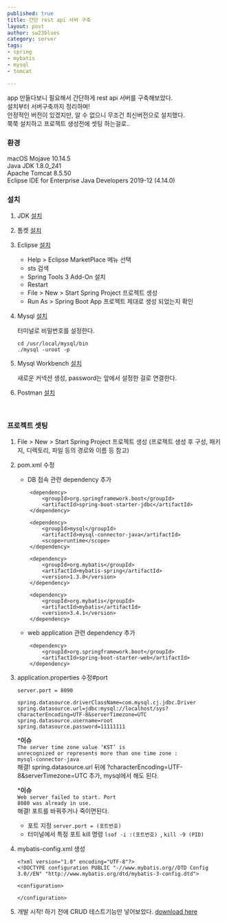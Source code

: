 ```yaml
--- 
published: true
title: 간단 rest api 서버 구축
layout: post
author: sw23blues
category: server
tags: 
- spring
- mybatis
- mysql
- tomcat

---
```


app 만들다보니 필요해서 간단하게 rest api 서버를 구축해보았다.<br>
설치부터 서버구축까지 정리하며!<br>
안정적인 버전이 있겠지만, 알 수 없으니 무조건 최신버전으로 설치했다.<br>
쭉쭉 설치하고 프로젝트 생성전에 셋팅 하는걸로..<br>

### 환경<br>
macOS Mojave 10.14.5<br>
Java JDK 1.8.0_241<br>
Apache Tomcat 8.5.50<br>
Eclipse IDE for Enterprise Java Developers 2019-12 (4.14.0)<br>

### 설치<br>
1. JDK [설치](https://www.oracle.com/technetwork/java/javase/downloads/index.html)

2. 톰켓 [설치](http://tomcat.apache.org/)

3. Eclipse [설치](https://www.eclipse.org/downloads/packages/)
    - Help > Eclipse MarketPlace 메뉴 선택
    - sts 검색
    - Spring Tools 3 Add-On 설치
    - Restart
    - File > New > Start Spring Project 프로젝트 생성
    - Run As > Spring Boot App 프로젝트 제대로 생성 되었는지 확인

4. Mysql [설치](https://dev.mysql.com/downloads/mysql)

    터미널로 비밀번호를 설정한다.
    ```
    cd /usr/local/mysql/bin
    ./mysql -uroot -p
    ```

5. Mysql Workbench [설치](https://dev.mysql.com/downloads/workbench)
    
    새로운 커넥션 생성, password는 앞에서 설정한 걸로 연결한다.

6. Postman [설치](https://www.postman.com/downloads/)
<br>

### 프로젝트 셋팅<br>
1. File > New > Start Spring Project 프로젝트 생성
(프로젝트 생성 후 구성, 패키지, 디렉토리, 파일 등의 경로와 이름 등 참고)

2. pom.xml 수정
    - DB 접속 관련 dependency 추가
    ```
		<dependency>
			<groupId>org.springframework.boot</groupId>
			<artifactId>spring-boot-starter-jdbc</artifactId>
		</dependency>
		
		<dependency>
			<groupId>mysql</groupId>
			<artifactId>mysql-connector-java</artifactId>
			<scope>runtime</scope>
		</dependency>
		
		<dependency>
			<groupId>org.mybatis</groupId>
			<artifactId>mybatis-spring</artifactId>
			<version>1.3.0</version>
		</dependency>

		<dependency>
			<groupId>org.mybatis</groupId>
			<artifactId>mybatis</artifactId>
			<version>3.4.1</version>
		</dependency>
    ```
    - web application 관련 dependency 추가  
    ```
		<dependency>
			<groupId>org.springframework.boot</groupId>
			<artifactId>spring-boot-starter-web</artifactId>
		</dependency>
    ```
3. application.properties 수정#port
    ```
	server.port = 8090 

	spring.datasource.driverClassName=com.mysql.cj.jdbc.Driver
	spring.datasource.url=jdbc:mysql://localhost/sys?characterEncoding=UTF-8&serverTimezone=UTC
	spring.datasource.username=root
	spring.datasource.password=11111111
    ```
    
    ***이슈**<br>
    <code>The server time zone value ‘KST’ is unrecognized or represents more than one time zone : mysql-connector-java</code><br>
    해결! spring.datasource.url 뒤에 ?characterEncoding=UTF-8&serverTimezone=UTC 추가, mysql에서 해도 된다.<br>
   
    ***이슈**<br>
    <code>Web server failed to start. Port 8080 was already in use.</code><br>
    해결! 포트를 바꿔주거나 죽이면된다.<br> 
    - 포트 지정 ```server.port = (포트번호)```<br>
    - 터미널에서 특정 포트 kill 명령 ```lsof -i :(포트번호) ```, ```kill -9 (PID)```
   
4. mybatis-config.xml 생성
	```
	<?xml version="1.0" encoding="UTF-8"?>
	<!DOCTYPE configuration PUBLIC "-//www.mybatis.org//DTD Config 3.0//EN" "http://www.mybatis.org/dtd/mybatis-3-config.dtd"> 
     
	<configuration>
     
	</configuration>
	```
5. 개발 시작! 하기 전에 CRUD 테스트기능만 넣어보았다. [download here]()
